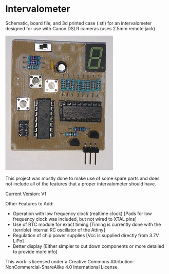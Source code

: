 Intervalometer
===========

Schematic, board file, and 3d printed case (.stl) for an intervalometer designed for use with Canon DSLR cameras (uses 2.5mm remote jack).

![Header Image](https://github.com/lhuff/electronics/blob/master/intervalometer/img/board_top.jpg)

This project was mostly done to make use of some spare parts and does not include all of the features that a proper intervalometer should have.

Current Version: V1

Other Features to Add:
- Operation with low frequency clock (realtime clock) [Pads for low frequency clock was included, but not wired to XTAL pins]
- Use of RTC module for exact timing [Timing is currently done with the (terrible) internal RC oscillator of the Attiny]
- Regulation of chip power supplies [Vcc is supplied directly from 3.7V LiPo]
- Better display [Either simpler to cut down components or more detailed to provide more info]

This work is licensed under a Creative Commons 
Attribution-NonCommercial-ShareAlike 4.0 International License.
